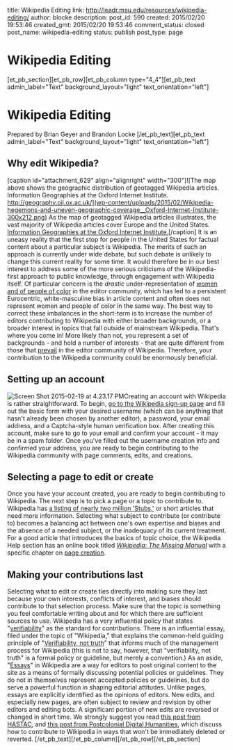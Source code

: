 title: Wikipedia Editing
link: http://leadr.msu.edu/resources/wikipedia-editing/
author: blocke
description: 
post_id: 590
created: 2015/02/20 19:53:46
created_gmt: 2015/02/20 19:53:46
comment_status: closed
post_name: wikipedia-editing
status: publish
post_type: page

# Wikipedia Editing

[et_pb_section][et_pb_row][et_pb_column type="4_4"][et_pb_text admin_label="Text" background_layout="light" text_orientation="left"] 

# Wikipedia Editing

Prepared by Brian Geyer and Brandon Locke [/et_pb_text][et_pb_text admin_label="Text" background_layout="light" text_orientation="left"] 

## Why edit Wikipedia?

[caption id="attachment_629" align="alignright" width="300"]![The map above shows the geographic distribution of geotagged Wikipedia articles. Information Geographies at the Oxford Internet Institute. http://geography.oii.ox.ac.uk/](wp-content/uploads/2015/02/Wikipedia-hegemons-and-uneven-geographic-coverage__Oxford-Internet-Institute-300x212.png) As the map of geotagged Wikipedia articles illustrates, the vast majority of Wikipedia articles cover Europe and the United States. [Information Geographies at the Oxford Internet Institute.](http://geography.oii.ox.ac.uk/)[/caption] It is an uneasy reality that the first stop for people in the United States for factual content about a particular subject is Wikipedia. The merits of such an approach is currently under wide debate, but such debate is unlikely to change this current reality for some time. It would therefore be in our best interest to address some of the more serious criticisms of the Wikipedia-first approach to public knowledge, through engagement with Wikipedia itself. Of particular concern is the _drastic_ under-representation of [women and of people of color](http://dhpoco.org/rewriting-wikipedia/) in the editor community, which has led to a persistent Eurocentric, white-masculine bias in article content and often does not represent women and people of color in the same way. The best way to correct these imbalances in the short-term is to increase the number of editors contributing to Wikipedia with either broader backgrounds, or a broader interest in topics that fall outside of mainstream Wikipedia. That's where you come in! More likely than not, you represent a set of backgrounds - and hold a number of interests - that are quite different from those that [prevail](https://meta.wikimedia.org/wiki/Editor_Survey_2011/Executive_Summary) in the editor community of Wikipedia. Therefore, your contribution to the Wikipedia community could be enormously beneficial. 

## Setting up an account

![Screen Shot 2015-02-19 at 4.23.17 PM](wp-content/uploads/2015/02/Screen-Shot-2015-02-19-at-4.23.17-PM-162x300.png)Creating an account with Wikipedia is rather straightforward. To begin, [go to the Wikipedia sign-up page](https://en.wikipedia.org/w/index.php?title=Special:UserLogin&returnto=Main+Page&error=&type=signup&fromhttp=1) and fill out the basic form with your desired username (which can be anything that hasn't already been chosen by another editor), a password, your email address, and a Captcha-style human verification box. After creating this account, make sure to go to your email and confirm your account - it may be in a spam folder. Once you've filled out the username creation info and confirmed your address, you are ready to begin contributing to the Wikipedia community with page comments, edits, and creations. 

## Selecting a page to edit or create

Once you have your account created, you are ready to begin contributing to Wikipedia. The next step is to pick a page or a topic to contribute to. Wikipedia has [a listing of nearly two million 'Stubs,'](http://en.wikipedia.org/wiki/Category:Stub_categories) or short articles that need more information. Selecting what subject to contribute (or contribute to) becomes a balancing act between one's own expertise and biases and the absence of a needed subject, or the inadequacy of its current treatment. For a good article that introduces the basics of topic choice, the Wikipedia Help section has an online book titled _[Wikipedia: The Missing Manual](https://en.wikipedia.org/wiki/Help:Wikipedia:_The_Missing_Manual)_ with a specific chapter on [page creation](https://en.wikipedia.org/wiki/Help:Wikipedia:_The_Missing_Manual/Editing,_Creating,_and_Maintaining_Articles/Creating_a_New_Article). 

## Making your contributions last

Selecting what to edit or create ties directly into making sure they last because your own interests, conflicts of interest, and biases should contribute to that selection process. Make sure that the topic is something you feel comfortable writing about and for which there are sufficient sources to use. Wikipedia has a very influential policy that states "[verifiability](https://en.wikipedia.org/wiki/Wikipedia:Verifiability)" as the standard for contributions. There is an influential essay, filed under the topic of "Wikipedia," that explains the common-held guiding principle of "[Verifiability, not truth](https://en.wikipedia.org/wiki/Wikipedia:Verifiability,_not_truth)" that informs much of the management process for Wikipedia (this is not to say, however, that "verifiability, not truth" is a formal policy or guideline, but merely a convention.) As an aside, "[Essays](https://en.wikipedia.org/wiki/Wikipedia:Wikipedia_essays)" in Wikipedia are a way for editors to post original content to the site as a means of formally discussing potential policies or guidelines. They do not in themselves represent accepted policies or guidelines, but do serve a powerful function in shaping editorial attitudes. Unlike pages, essays are explicitly identified as the opinions of editors. New edits, and especially new pages, are often subject to review and revision by other editors and editing bots. A significant portion of new edits are reversed or changed in short time. We strongly suggest you read [this post from HASTAC](http://www.hastac.org/blogs/wadewitz/2013/04/30/learning-work-wikipedia-new-pages-patrol-and-how-create-new-wikipedia-arti), and [this post from Postcolonial Digital Humanities](https://dhpoco.wordpress.com/how-to-create-wikipedia-entries-that-will-stick/), which discuss how to contribute to Wikipedia in ways that won't be immediately deleted or reverted. [/et_pb_text][/et_pb_column][/et_pb_row][/et_pb_section]